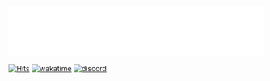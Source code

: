 [![Metrics](github-metrics.svg)](https://github.com/apwlq)

[![Hits](https://hits.seeyoufarm.com/api/count/incr/badge.svg?url=https%3A%2F%2Fgithub.com%2Fapwlq%2Fapwlq&count_bg=%2379C83D&title_bg=%23555555&icon=&icon_color=%23E7E7E7&title=Visitant&edge_flat=false)](https://hits.seeyoufarm.com)  [![wakatime](https://wakatime.com/badge/user/07d60bfb-7712-46b2-8a32-fc84baea3d83.svg)](https://wakatime.com/@07d60bfb-7712-46b2-8a32-fc84baea3d83)  [![discord](https://discord.com/api/guilds/952712971317047307/widget.png)](https://discord.gg/qVRw54Ya2V)
